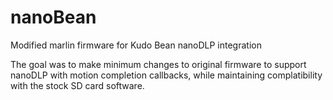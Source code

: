 # nanoBean
Modified marlin firmware for Kudo Bean nanoDLP integration

The goal was to make minimum changes to original firmware to support nanoDLP with motion completion callbacks, while maintaining complatibility with the stock SD card software.
